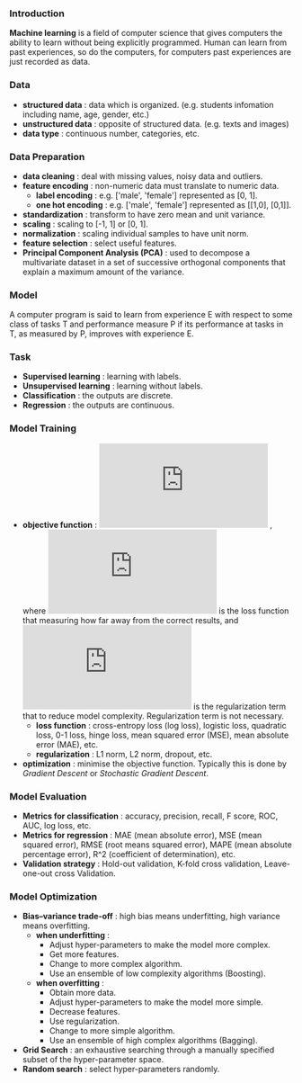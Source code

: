 ### Introduction
**Machine learning** is a field of computer science that gives computers the ability to learn without being explicitly programmed. Human can learn from past experiences, so do the computers, for computers past experiences are just recorded as data.

### Data
- **structured data** :  data which is organized. (e.g. students infomation including name, age, gender, etc.)
- **unstructured data** : opposite of structured data. (e.g. texts and images)
- **data type** : continuous number, categories, etc.

### Data Preparation
- **data cleaning** : deal with missing values, noisy data and outliers.
- **feature encoding** : non-numeric data must translate to numeric data.
  - **label encoding** : e.g. ['male', 'female'] represented as [0, 1].
  - **one hot encoding** : e.g. ['male', 'female'] represented as [[1,0], [0,1]].
- **standardization** : transform to have zero mean and unit variance.
- **scaling** : scaling to [-1, 1] or [0, 1].
- **normalization** : scaling individual samples to have unit norm.
- **feature selection** : select useful features.
- **Principal Component Analysis (PCA)** : used to decompose a multivariate dataset in a set of successive orthogonal components that explain a maximum amount of the variance.

### Model
A computer program is said to learn from experience E with respect to some class of tasks T and performance measure P if its performance at tasks in T, as measured by P, improves with experience E.

### Task
- **Supervised learning** : learning with labels.
- **Unsupervised learning** : learning without labels.
- **Classification** : the outputs are discrete.
- **Regression** : the outputs are continuous.

### Model Training
- **objective function** : ![](https://latex.codecogs.com/gif.latex?J=L+R) , where ![](https://latex.codecogs.com/gif.latex?L) is the loss function that measuring how far away from the correct results, and ![](https://latex.codecogs.com/gif.latex?R) is the regularization term that to reduce model complexity. Regularization term is not necessary.
  - **loss function** : cross-entropy loss (log loss), logistic loss, quadratic loss, 0-1 loss, hinge loss, mean squared error (MSE), mean absolute error (MAE), etc.
  - **regularization** : L1 norm, L2 norm, dropout, etc.
- **optimization** : minimise the objective function. Typically this is done by *Gradient Descent* or *Stochastic Gradient Descent*.

### Model Evaluation
- **Metrics for classification** : accuracy, precision, recall, F score, ROC, AUC, log loss, etc.
- **Metrics for regression** : MAE (mean absolute error), MSE (mean squared error), RMSE (root means squared error), MAPE (mean absolute percentage error), R^2 (coefficient of determination), etc.
- **Validation strategy** : Hold-out validation, K-fold cross validation, Leave-one-out cross Validation.

### Model Optimization
- **Bias–variance trade-off** : high bias means underfitting, high variance means overfitting.
  - **when underfitting** :
    - Adjust hyper-parameters to make the model more complex.
    - Get more features.
    - Change to more complex algorithm.
    - Use an ensemble of low complexity algorithms (Boosting).    
  - **when overfitting** :
    - Obtain more data.
    - Adjust hyper-parameters to make the model more simple.
    - Decrease features.
    - Use regularization.
    - Change to more simple algorithm.
    - Use an ensemble of high complex algorithms (Bagging).
- **Grid Search** : an exhaustive searching through a manually specified subset of the hyper-parameter space.
- **Random search** : select hyper-parameters randomly.
